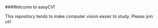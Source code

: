 ###Welcome to easyCV!

This repository tends to make computer vision easier to study. Please join us!